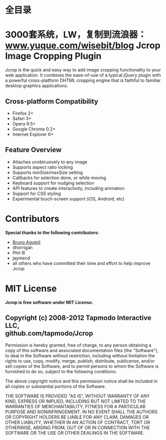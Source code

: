 # 全目录

3000套系统，LW，复制到流浪器：www.yuque.com/wisebit/blog
Jcrop Image Cropping Plugin
===========================

Jcrop is the quick and easy way to add image cropping functionality to
your web application. It combines the ease-of-use of a typical jQuery
plugin with a powerful cross-platform DHTML cropping engine that is
faithful to familiar desktop graphics applications.

Cross-platform Compatibility
----------------------------

* Firefox 2+
* Safari 3+
* Opera 9.5+
* Google Chrome 0.2+
* Internet Explorer 6+

Feature Overview
----------------

* Attaches unobtrusively to any image
* Supports aspect ratio locking
* Supports minSize/maxSize setting
* Callbacks for selection done, or while moving
* Keyboard support for nudging selection
* API features to create interactivity, including animation
* Support for CSS styling
* Experimental touch-screen support (iOS, Android, etc)

Contributors
============

**Special thanks to the following contributors:**

* [Bruno Agutoli](mailto:brunotla1@gmail.com)
* dhorrigan
* Phil-B
* jaymecd
* all others who have committed their time and effort to help improve Jcrop

MIT License
===========

**Jcrop is free software under MIT License.**

## Copyright (c) 2008-2012 Tapmodo Interactive LLC,<br />github.com/tapmodo/Jcrop

Permission is hereby granted, free of charge, to any person obtaining
a copy of this software and associated documentation files (the
"Software"), to deal in the Software without restriction, including
without limitation the rights to use, copy, modify, merge, publish,
distribute, sublicense, and/or sell copies of the Software, and to
permit persons to whom the Software is furnished to do so, subject to
the following conditions:

The above copyright notice and this permission notice shall be
included in all copies or substantial portions of the Software.

THE SOFTWARE IS PROVIDED "AS IS", WITHOUT WARRANTY OF ANY KIND,
EXPRESS OR IMPLIED, INCLUDING BUT NOT LIMITED TO THE WARRANTIES OF
MERCHANTABILITY, FITNESS FOR A PARTICULAR PURPOSE AND
NONINFRINGEMENT. IN NO EVENT SHALL THE AUTHORS OR COPYRIGHT HOLDERS BE
LIABLE FOR ANY CLAIM, DAMAGES OR OTHER LIABILITY, WHETHER IN AN ACTION
OF CONTRACT, TORT OR OTHERWISE, ARISING FROM, OUT OF OR IN CONNECTION
WITH THE SOFTWARE OR THE USE OR OTHER DEALINGS IN THE SOFTWARE.

